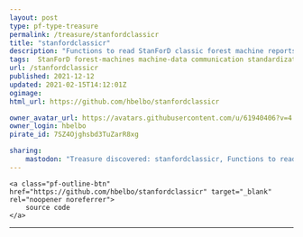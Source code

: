 ```yaml
---
layout: post
type: pf-type-treasure
permalink: /treasure/stanfordclassicr
title: "stanfordclassicr"
description: "Functions to read StanForD classic forest machine reports"
tags:  StanForD forest-machines machine-data communication standardization
url: /stanfordclassicr
published: 2021-12-12
updated: 2021-02-15T14:12:01Z
ogimage: 
html_url: https://github.com/hbelbo/stanfordclassicr

owner_avatar_url: https://avatars.githubusercontent.com/u/61940406?v=4
owner_login: hbelbo
pirate_id: 7SZ4Ojghsbd3TuZarR8xg

sharing:
    mastodon: "Treasure discovered: stanfordclassicr, Functions to read StanForD classic forest machine reports"
---
```


<div class="text-center">
    
    <a class="pf-outline-btn" href="https://github.com/hbelbo/stanfordclassicr" target="_blank" rel="noopener noreferrer">
        source code
    </a>
    
    
</div>





<div class="pf-night-sky-spacer">
    <div id="pf-night-sky" data-stars="2" data-owner="hbelbo" data-repo="stanfordclassicr">
        <div id="pf-open-dialog" class="pf-meta-star pf-star-todo"></div>
        <dialog id="pf-star-dialog">
            Star this Repository to putt a smile on the Developers face.
            <div class="pf-row">
                <div class="pf-grow"></div>
                <div><a class="pf-unterlines" href="https://github.com/hbelbo/stanfordclassicr" target="_blank">VISIT REPOSITORY</a></div>
            </div>
        </dialog>
    </div>
</div>

<hr class="gf-seperator">
